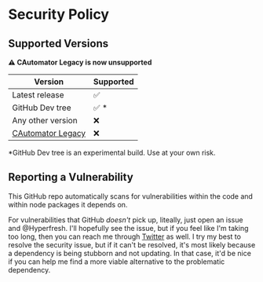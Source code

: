 # Security Policy

## Supported Versions
**⚠️ CAutomator Legacy is now unsupported**

| Version           | Supported             |
| ----------------- | --------------------- |
| Latest release    | :white_check_mark:    |
| GitHub Dev tree   | :white_check_mark:  * |
| Any other version | :x:                   |
| [CAutomator Legacy](http://github.com/hyperfresh/cautomator-legacy) | :x:

\*GitHub Dev tree is an experimental build. Use at your own risk.

## Reporting a Vulnerability

This GitHub repo automatically scans for vulnerabilities within the code and within node packages it depends on.

For vulnerabilities that GitHub *doesn't* pick up, liteally, just open an issue and @Hyperfresh.
I'll hopefully see the issue, but if you feel like I'm taking too long, then you can reach me through [Twitter](https://twitter.com/hyperfresh8080) as well.
I try my best to resolve the security issue, but if it can't be resolved, it's most likely because a dependency is being stubborn and not updating.
In that case, it'd be nice if you can help me find a more viable alternative to the problematic dependency.
